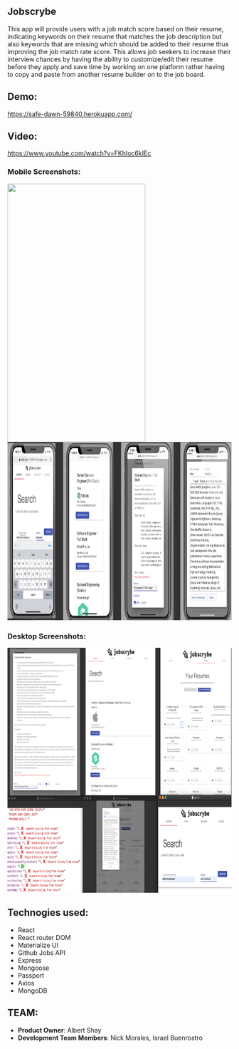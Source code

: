 ## Jobscrybe

This app will provide users with a job match score based on their resume, indicating keywords on their resume that matches the job description but also keywords that are missing which should be added to their resume thus improving the job match rate score. This allows job seekers to increase their interview chances by having the ability to customize/edit their resume before they apply and save time by working on one platform rather having to copy and paste from another resume builder on to the job board.

## Demo:
https://safe-dawn-59840.herokuapp.com/

## Video:
https://www.youtube.com/watch?v=FKhIoc6kIEc

### Mobile Screenshots:
<img align="center" src="https://github.com/albertshay888/jobscrybe/blob/master/screenshots/jobscrybe2.gif"  width="310" height="580" />
<img src="https://github.com/albertshay888/jobscrybe/blob/master/screenshots/mobile.png" width="1200" height="400" />

### Desktop Screenshots:
<img src="https://github.com/albertshay888/jobscrybe/blob/master/screenshots/final.png" width="1200" height="550" />

## Technogies used:
-	React
-	React router DOM
-	Materialize UI
-	Github Jobs API
-	Express
-	Mongoose
-	Passport
-	Axios
-	MongoDB

## TEAM:
  - __Product Owner__:  Albert Shay
  - __Development Team Members__:  Nick Morales, Israel Buenrostro


